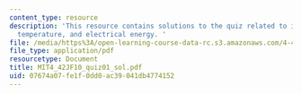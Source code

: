 ```yaml
---
content_type: resource
description: 'This resource contains solutions to the quiz related to initial room
  temperature, and electrical energy. '
file: /media/https%3A/open-learning-course-data-rc.s3.amazonaws.com/4-42j-fundamentals-of-energy-in-buildings-fall-2010/07674a07fe1f0dd0ac39041db4774152_MIT4_42JF10_quiz01_sol.pdf
file_type: application/pdf
resourcetype: Document
title: MIT4_42JF10_quiz01_sol.pdf
uid: 07674a07-fe1f-0dd0-ac39-041db4774152
---
```

